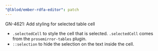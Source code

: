 ```yaml
---
"@lblod/ember-rdfa-editor": patch
---
```


GN-4621: Add styling for selected table cell

* `.selectedCell` to style the cell that is selected. `.selectedCell` comes from the `prosemirror-tables` plugin. 
* `::selection` to hide the selection on the text inside the cell.
